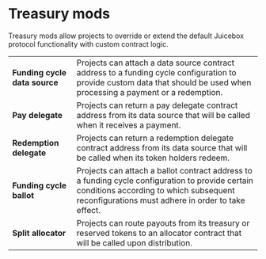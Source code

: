 # Treasury mods

Treasury mods allow projects to override or extend the default Juicebox protocol functionality with custom contract logic.

|                               |                                                                                                                                                                                                   |
| ----------------------------- | ------------------------------------------------------------------------------------------------------------------------------------------------------------------------------------------------- |
| **Funding cycle data source** | Projects can attach a data source contract address to a funding cycle configuration to provide custom data that should be used when processing a payment or a redemption.                         |
| **Pay delegate**              | Projects can return a pay delegate contract address from its data source that will be called when it receives a payment.                                                                          |
| **Redemption delegate**       | Projects can return a redemption delegate contract address from its data source that will be called when its token holders redeem.                                                                |
| **Funding cycle ballot**      | Projects can attach a ballot contract address to a funding cycle configuration to provide certain conditions according to which subsequent reconfigurations must adhere in order to take effect.  |
| **Split allocator**           | Projects can route payouts from its treasury or reserved tokens to an allocator contract that will be called upon distribution.                                                                   |

